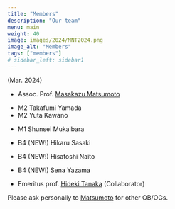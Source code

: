 ```yaml
---
title: "Members"
description: "Our team"
menu: main
weight: 40
image: images/2024/MNT2024.png
image_alt: "Members"
tags: ["members"]
# sidebar_left: sidebar1
---
```

(Mar. 2024)
* Assoc. Prof. [Masakazu Matsumoto](http://www.chem.okayama-u.ac.jp/en/faculty/matsumoto)
<!-- * M2 Aoi Takahashi -->
* M2 Takafumi Yamada
* M2 Yuta Kawano
<!-- * B4 Satoshi Tsuchiya -->
<!-- * B4 Sota Nagao -->
* M1 Shunsei Mukaibara
* B4 (NEW!) Hikaru Sasaki
* B4 (NEW!) Hisatoshi Naito
* B4 (NEW!) Sena Yazama

* Emeritus prof. [Hideki Tanaka](http://www.riis.okayama-u.ac.jp/papers/) (Collaborator)

Please ask personally to [Matsumoto](mailto:vitroid@gmail.com) for other OB/OGs.
